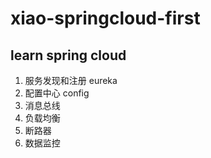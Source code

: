 # xiao-springcloud-first

## learn spring cloud

1. 服务发现和注册 eureka
2. 配置中心 config
3. 消息总线
4. 负载均衡
5. 断路器
6. 数据监控

